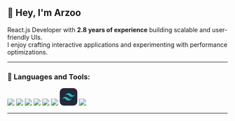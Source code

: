 ## 👋 Hey, I'm Arzoo

React.js Developer with **2.8 years of experience** building scalable and user-friendly UIs.  
I enjoy crafting interactive applications and experimenting with performance optimizations.

---

### 🚀 Languages and Tools:
<p>
  <img src="https://cdn.jsdelivr.net/gh/devicons/devicon/icons/html5/html5-original.svg" width="40"/>
  <img src="https://cdn.jsdelivr.net/gh/devicons/devicon/icons/css3/css3-original.svg" width="40"/>
  <img src="https://cdn.jsdelivr.net/gh/devicons/devicon/icons/javascript/javascript-original.svg" width="40"/>
  <img src="https://cdn.jsdelivr.net/gh/devicons/devicon/icons/react/react-original.svg" width="40"/>
  <img src="https://cdn.jsdelivr.net/gh/devicons/devicon/icons/nextjs/nextjs-original.svg" width="40"/>
  <img src="https://cdn.jsdelivr.net/gh/devicons/devicon/icons/redux/redux-original.svg" width="40"/>
  <img src="https://raw.githubusercontent.com/tandpfun/skill-icons/main/icons/TailwindCSS-Dark.svg" width="40"/>
  <img src="https://cdn.jsdelivr.net/gh/devicons/devicon/icons/materialui/materialui-original.svg" width="40"/>
</p>



---
